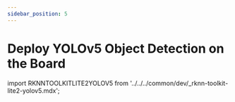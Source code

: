 ```yaml
---
sidebar_position: 5
---
```


# Deploy YOLOv5 Object Detection on the Board

import RKNNTOOLKITLITE2YOLOV5 from '../../../common/dev/\_rknn-toolkit-lite2-yolov5.mdx';

<RKNNTOOLKITLITE2YOLOV5 />

